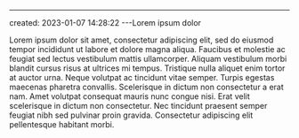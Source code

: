 ---
created: 2023-01-07 14:28:22
---Lorem ipsum dolor

Lorem ipsum dolor sit amet, consectetur adipiscing elit, sed do eiusmod tempor incididunt ut labore et dolore magna aliqua. Faucibus et molestie ac feugiat sed lectus vestibulum mattis ullamcorper. Aliquam vestibulum morbi blandit cursus risus at ultrices mi tempus. Tristique nulla aliquet enim tortor at auctor urna. Neque volutpat ac tincidunt vitae semper. Turpis egestas maecenas pharetra convallis. Scelerisque in dictum non consectetur a erat nam. Amet volutpat consequat mauris nunc congue nisi. Erat velit scelerisque in dictum non consectetur. Nec tincidunt praesent semper feugiat nibh sed pulvinar proin gravida. Consectetur adipiscing elit pellentesque habitant morbi.